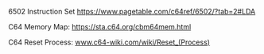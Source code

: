 6502 Instruction Set https://www.pagetable.com/c64ref/6502/?tab=2#LDA

C64 Memory Map: https://sta.c64.org/cbm64mem.html

C64 Reset Process: www.c64-wiki.com/wiki/Reset_(Process)
